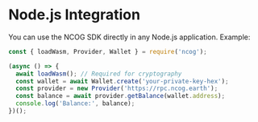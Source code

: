 # Node.js Integration

You can use the NCOG SDK directly in any Node.js application. Example:

```js
const { loadWasm, Provider, Wallet } = require('ncog');

(async () => {
  await loadWasm(); // Required for cryptography
  const wallet = await Wallet.create('your-private-key-hex');
  const provider = new Provider('https://rpc.ncog.earth');
  const balance = await provider.getBalance(wallet.address);
  console.log('Balance:', balance);
})();
``` 